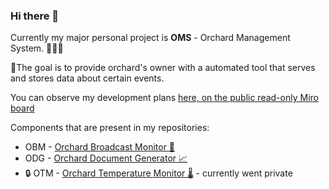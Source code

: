 ### Hi there 👋

Currently my major personal project is **OMS** - Orchard Management System. 🌳🍎🍓
 
📌The goal is to provide orchard's owner with a automated tool that serves and stores data about certain events.

You can observe my development plans [here, on the public read-only Miro board](https://miro.com/app/board/uXjVOqNl2k0=/?share_link_id=800092555950)

Components that are present in my repositories:
- OBM - [Orchard Broadcast Monitor 📡](https://github.com/adamsiedlecki/OBM)
- ODG - [Orchard Document Generator 📈](https://github.com/adamsiedlecki/ODG)
- 🔒 OTM - [Orchard Temperature Monitor 🌡️](https://github.com/adamsiedlecki/OTM) - currently went private
